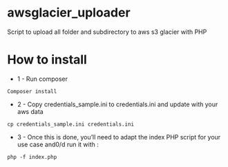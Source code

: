 # awsglacier_uploader
Script to upload all folder and subdirectory to aws s3 glacier with PHP

# How to install
- 1 - Run composer 

`Composer install` 

- 2 - Copy credentials_sample.ini to credentials.ini and update with your aws data

`cp credentials_sample.ini credentials.ini`

- 3 - Once this is done, you’ll need to adapt the index PHP script for your use case and0/d run it with :

`php -f index.php`
